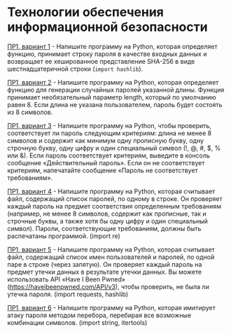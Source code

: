 # Технологии обеспечения информационной безопасности

[ПР1, вариант 1](./hash.py) - Напишите программу на Python, которая определяет функцию, принимает строку пароля в качестве входных данных и возвращает ее хешированное представление SHA-256 в виде шестнадцатеричной строки (`import hashlib`).

[ПР1, вариант 2](./password_generator.py) - Напишите программу на Python, которая определяет функцию для генерации случайных паролей указанной длины. Функция принимает необязательный параметр length, который по умолчанию равен 8. Если длина не указана пользователем, пароль будет состоять из 8 символов.

[ПР1, вариант 3](./password_policy_check.py) - Напишите программу на Python, чтобы проверить, соответствует ли пароль следующим критериям: длина не менее 8 символов и содержит как минимум одну прописную букву, одну строчную букву, одну цифру и один специальный символ (!, @, #, $, % или &). Если пароль соответствует критериям, выведите в консоль сообщение «Действительный пароль». Если он не соответствует критериям, напечатайте сообщение «Пароль не соответствует требованиям».

[ПР1, вариант 4](./password_policy_check_file.py) - Напишите программу на Python, которая считывает файл, содержащий список паролей, по одному в строке. Он проверяет каждый пароль на предмет соответствия определенным требованиям (например, не менее 8 символов, содержит как прописные, так и строчные буквы, а также хотя бы одну цифру и один специальный символ). Пароли, соответствующие требованиям, должны быть распечатаны программой. (import re)

[ПР1, вариант 5](./check_haveibeenpwned.py) - Напишите программу на Python, которая считывает файл, содержащий список имен пользователей и паролей, по одной паре в строке (через запятую). Он проверяет каждый пароль на предмет утечки данных в результате утечки данных. Вы можете использовать API «Have I Been Pwned» (https://haveibeenpwned.com/API/v3), чтобы проверить, не была ли утечка пароля. (import requests, hashlib)

[ПР1, вариант 6](./bruteforcer.py) - Напишите программу на Python, которая имитирует атаку пароля методом перебора, перебирая все возможные комбинации символов. (import string, itertools)
